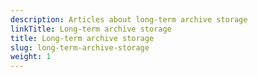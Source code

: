 ```yaml
---
description: Articles about long-term archive storage
linkTitle: Long-term archive storage
title: Long-term archive storage
slug: long-term-archive-storage
weight: 1
---
```

